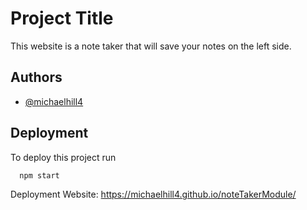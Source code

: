 
# Project Title

This website is a note taker that will save your notes on the left side.




## Authors

- [@michaelhill4](https://www.github.com/michaelhill4)


## Deployment

To deploy this project run

```bash
  npm start
```

Deployment Website:  https://michaelhill4.github.io/noteTakerModule/




